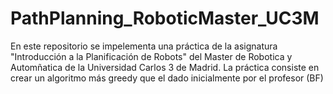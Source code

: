 # PathPlanning_RoboticMaster_UC3M
 En este repositorio se impelementa una práctica de la asignatura "Introducción a la Planificación de Robots" del Master de Robotica y Automñatica de la Universidad Carlos 3 de Madrid. La práctica consiste en crear un algoritmo más greedy que el dado inicialmente por el profesor (BF)
